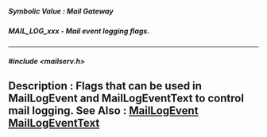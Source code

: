 ##### Symbolic Value : Mail Gateway
##### MAIL_LOG_xxx - Mail event logging flags.
---
##### #include <mailserv.h>
**Description :**
Flags that can be used in MailLogEvent and MailLogEventText to control mail 
logging.
**See Also :**
[MailLogEvent](D:/md_files/MailLogEvent.md)
[MailLogEventText](D:/md_files/MailLogEventText.md)
---
